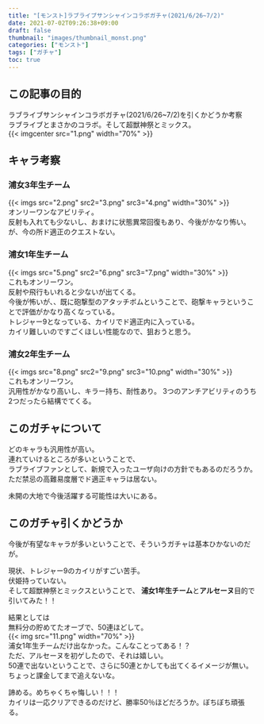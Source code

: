 ```yaml
---
title: "[モンスト]ラブライブサンシャインコラボガチャ(2021/6/26~7/2)"
date: 2021-07-02T09:26:38+09:00
draft: false
thumbnail: "images/thumbnail_monst.png"
categories: ["モンスト"]
tags: ["ガチャ"]
toc: true
---
```


## この記事の目的
ラブライブサンシャインコラボガチャ(2021/6/26~7/2)を引くかどうか考察  
ラブライブとまさかのコラボ。そして超獣神祭とミックス。  
{{< imgcenter src="1.png" width="70%" >}}  
  

## キャラ考察
### 浦女3年生チーム
{{< imgs src="2.png" src2="3.png" src3="4.png" width="30%" >}}  
オンリーワンなアビリティ。  
反射も入れても少ないし、おまけに状態異常回復もあり、今後がかなり怖い。  
が、今の所ド適正のクエストない。  
  

### 浦女1年生チーム
{{< imgs src="5.png" src2="6.png" src3="7.png" width="30%" >}}  
これもオンリーワン。  
反射や飛行もいれると少ないが出てくる。  
今後が怖いが、、既に砲撃型のアタッチボムということで、砲撃キャラということで評価がかなり高くなっている。  
トレジャー9となっている、カイリでド適正内に入っている。  
カイリ難しいのですごくほしい性能なので、狙おうと思う。  
  

### 浦女2年生チーム
{{< imgs src="8.png" src2="9.png" src3="10.png" width="30%" >}}  
これもオンリーワン。  
汎用性がかなり高いし、キラー持ち、耐性あり。
3つのアンチアビリティのうち2つだったら結構でてくる。  
  

## このガチャについて
どのキャラも汎用性が高い。  
連れていけるところが多いということで、  
ラブライブファンとして、新規で入ったユーザ向けの方針でもあるのだろうか。  
ただ禁忌の高難易度層でド適正キャラは居ない。  
  
未開の大地で今後活躍する可能性は大いにある。  
  

## このガチャ引くかどうか
今後が有望なキャラが多いということで、そういうガチャは基本ひかないのだが。  
  
現状、トレジャー9のカイリがすごい苦手。  
伏姫持っていない。  
そして超獣神祭とミックスということで、
**浦女1年生チーム**と**アルセーヌ**目的で引いてみた！！  

結果としては  
無料分の貯めてたオーブで、50連ほどして。  
{{< img src="11.png" width="70%" >}}  
浦女1年生チームだけ出なかった。こんなことってある！？  
ただ、アルセーヌを初ゲしたので、それは嬉しい。  
50連で出ないということで、さらに50連とかしても出てくるイメージが無い。  
ちょっと課金してまで追えないな。  
  
諦める。めちゃくちゃ悔しい！！！  
カイリは一応クリアできるのだけど、勝率50％ほどだろうか。ぼちぼち頑張る。  
  